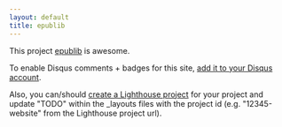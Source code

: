 ```yaml
---
layout: default
title: epublib
---
```


This project <a href="http://github.com//website">epublib</a> is awesome.

To enable Disqus comments + badges for this site, [add it to your Disqus account](http://disqus.com/add/).


Also, you can/should [create a Lighthouse project](http://.lighthouseapp.com/projects/new) for your project and update "TODO" within the _layouts files with the project id (e.g. "12345-website" from the Lighthouse project url).

